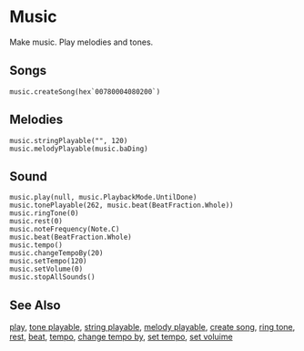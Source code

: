 # Music

Make music. Play melodies and tones.

## Songs

```cards
music.createSong(hex`00780004080200`)
```

## Melodies

```cards
music.stringPlayable("", 120)
music.melodyPlayable(music.baDing)
```

## Sound

```cards
music.play(null, music.PlaybackMode.UntilDone)
music.tonePlayable(262, music.beat(BeatFraction.Whole))
music.ringTone(0)
music.rest(0)
music.noteFrequency(Note.C)
music.beat(BeatFraction.Whole)
music.tempo()
music.changeTempoBy(20)
music.setTempo(120)
music.setVolume(0)
music.stopAllSounds()
```

## See Also

[play](/reference/music/play),
[tone playable](/reference/music/tone-playable),
[string playable](/reference/music/string-playable),
[melody playable](/reference/music/melody-playable),
[create song](/reference/music/create-song),
[ring tone](/reference/music/ring-tone), 
[rest](/reference/music/rest),
[beat](/reference/music/beat), 
[tempo](/reference/music/tempo),
[change tempo by](/reference/music/change-tempo-by),
[set tempo](/reference/music/set-tempo),
[set voluime](/reference/music/set-volume)
